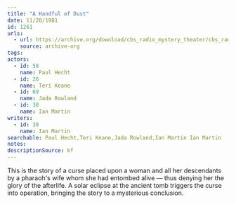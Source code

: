 ```yaml
---
title: "A Handful of Dust"
date: 11/20/1981
id: 1261
urls: 
  - url: https://archive.org/download/cbs_radio_mystery_theater/cbs_radio_mystery_theater-1251-1300.zip/cbs_radio_mystery_theater-1251-1300%2Fcbsrmt_1261_a_handful_of_dust.mp3
    source: archive-org
tags: 
actors:  
  - id: 58
    name: Paul Hecht  
  - id: 26
    name: Teri Keane  
  - id: 69
    name: Jada Rowland  
  - id: 38
    name: Ian Martin
writers:  
  - id: 38
    name: Ian Martin
searchable: Paul Hecht,Teri Keane,Jada Rowland,Ian Martin Ian Martin
notes: 
descriptionSource: kf
---
```

This is the story of a curse placed upon a woman and all her descendants by a pharaoh's wife whom she had entombed alive — thus denying her the glory of the afterlife. A solar eclipse at the ancient tomb triggers the curse into operation, bringing the story to a mysterious conclusion.